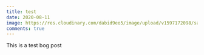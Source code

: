 ```yaml
---
title: test
date: 2020-08-11
image: https://res.cloudinary.com/dabid9eo5/image/upload/v1597172098/sample.jpg
comments: true
---
```

This is a test bog post